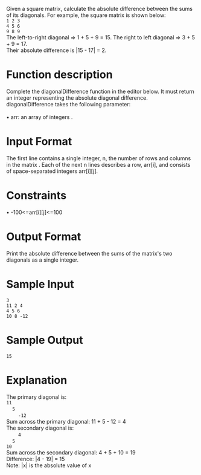 Given a square matrix, calculate the absolute difference between the sums of its diagonals.
For example, the square matrix  is shown below:<br />
` 1 2 3 ` <br />
` 4 5 6 ` <br />
` 9 8 9 ` <br />
The left-to-right diagonal => 1 + 5 + 9 = 15. The right to left diagonal => 3 + 5 + 9 = 17. <br />
Their absolute difference is |15 - 17| = 2.
# Function description #
Complete the diagonalDifference function in the editor below. It must return an integer representing the absolute diagonal difference. <br />
diagonalDifference takes the following parameter:<br /><br />
•	arr: an array of integers .
# Input Format #
The first line contains a single integer, n, the number of rows and columns in the matrix . 
Each of the next n lines describes a row, arr[i], and consists of  space-separated integers arr[i][j].
# Constraints #
•	-100<=arr[i][j]<=100
# Output Format #
Print the absolute difference between the sums of the matrix's two diagonals as a single integer.
# Sample Input #
`3`<br />
`11 2 4`<br />
`4 5 6`<br />
`10 8 -12`<br />
# Sample Output #
`15`
# Explanation #
The primary diagonal is:<br />
`11`<br />
&nbsp;&nbsp;&nbsp;&nbsp;`5`<br />
&nbsp;&nbsp;&nbsp;&nbsp;&nbsp;&nbsp;&nbsp;&nbsp;`-12`<br />
Sum across the primary diagonal: 11 + 5 - 12 = 4 <br />
The secondary diagonal is:<br />
&nbsp;&nbsp;&nbsp;&nbsp;&nbsp;&nbsp;&nbsp;&nbsp;`4`<br />
&nbsp;&nbsp;&nbsp;&nbsp;`5`<br />
`10`<br />
Sum across the secondary diagonal: 4 + 5 + 10 = 19 <br />
Difference: |4 - 19| = 15<br />
Note: |x| is the absolute value of x
